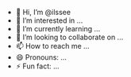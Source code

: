 - 👋 Hi, I’m @ilssee
- 👀 I’m interested in ...
- 🌱 I’m currently learning ...
- 💞️ I’m looking to collaborate on ...
- 📫 How to reach me ...
- 😄 Pronouns: ...
- ⚡ Fun fact: ...

<!---
ilssee/ilssee is a ✨ special ✨ repository because its `README.md` (this file) appears on your GitHub profile.
You can click the Preview link to take a look at your changes.
--->
